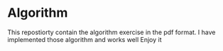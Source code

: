 # Algorithm
This repostiorty contain the algorithm exercise in the pdf format.
I have implemented those algorithm and works well
Enjoy it
